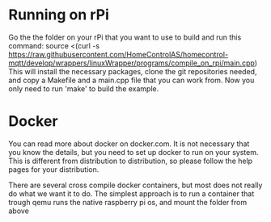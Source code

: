# Running on rPi
Go the the folder on your rPi that you want to use to build and run this command:
source <(curl -s https://raw.githubusercontent.com/HomeControlAS/homecontrol-mqtt/develop/wrappers/linuxWrapper/programs/compile_on_rpi/main.cpp)
This will install the necessary packages, clone the git repositories needed, and copy a Makefile and a main.cpp file that you can work from.
Now you only need to run 'make' to build the example.

# Docker
You can read more about docker on docker.com. It is not necessary that you know the details, but you need to set up docker to run on your system. This is different from distribution to distribution, so please follow the help pages for your distribution.

There are several cross compile docker containers, but most does not really do what we want it to do. The simplest approach is to run a container that trough qemu runs the native raspberry pi os, and mount the folder from above
